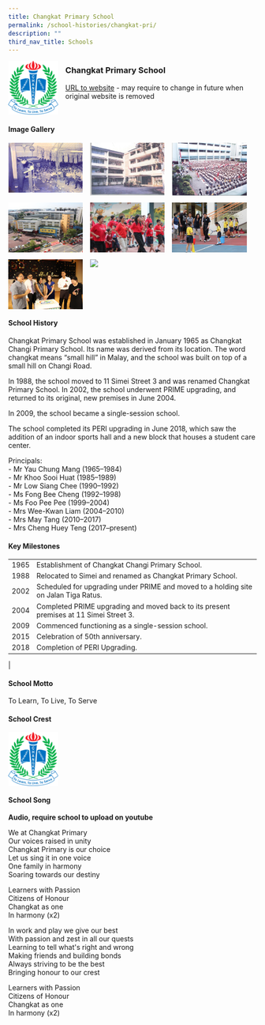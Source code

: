 ```yaml
---
title: Changkat Primary School
permalink: /school-histories/changkat-pri/
description: ""
third_nav_title: Schools
---
```

<img src="/images/changkatpri1.png" style="width:20%;margin-right:15px;" align = "left">

### **Changkat Primary School**
[URL to website](http://www.changkatpri.moe.edu.sg/) - may require to change in future when original website is removed

<br clear="left">

#### **Image Gallery**

<p><a href="/images/changkatpri2.png">  
<img src="/images/changkatpri2.png" style="width:30%;margin-right:15px;" align = "left">
</a></p>

<p><a href="/images/changkatpri3.png">  
<img src="/images/changkatpri3.png" style="width:30%;margin-right:15px;" align = "left">
</a></p>

<p><a href="/images/changkatpri4.png">  
<img src="/images/changkatpri4.png" style="width:30%;margin-right:15px;" align = "left">
</a></p>

<br clear="left">

<p><a href="/images/changkatpri5.png">  
<img src="/images/changkatpri5.png" style="width:30%;margin-right:15px;" align = "left">
</a></p>

<p><a href="/images/changkatpri6.png">  
<img src="/images/changkatpri6.png" style="width:30%;margin-right:15px;" align = "left">
</a></p>

<p><a href="/images/changkatpri7.png">  
<img src="/images/changkatpri7.png" style="width:30%;margin-right:15px;" align = "left">
</a></p>

<br clear="left">

<p><a href="/images/changkatpri8.png">  
<img src="/images/changkatpri8.png" style="width:30%;margin-right:15px;" align = "left">
</a></p>

<p><a href="/images/changkatpri9.png">  
<img src="/images/changkatpri9.png" style="width:30%;margin-right:15px;" align = "left">
</a></p>

<br clear="left">

#### **School History**
Changkat Primary School was established in January 1965 as Changkat Changi Primary School. Its name was derived from its location. The word changkat means “small hill” in Malay, and the school was built on top of a small hill on Changi Road.   
  
In 1988, the school moved to 11 Simei Street 3 and was renamed Changkat Primary School. In 2002, the school underwent PRIME upgrading, and returned to its original, new premises in June 2004.   
  
In 2009, the school became a single-session school.   
  
The school completed its PERI upgrading in June 2018, which saw the addition of an indoor sports hall and a new block that houses a student care center.

Principals:<br>
\- Mr Yau Chung Mang (1965–1984)<br>
\- Mr Khoo Sooi Huat (1985–1989)<br>
\- Mr Low Siang Chee (1990–1992)<br>
\- Ms Fong Bee Cheng (1992–1998)<br>
\- Ms Foo Pee Pee (1999–2004)<br>
\- Mrs Wee-Kwan Liam (2004–2010)<br>
\- Mrs May Tang (2010–2017)<br>
\- Mrs Cheng Huey Teng (2017–present)

#### **Key Milestones**

|  |  |
|:---:|---|
| 1965 | Establishment of Changkat Changi Primary School. |
| 1988 | Relocated to Simei and renamed as Changkat Primary School. |
| 2002 | Scheduled for upgrading under PRIME and moved to a holding site on Jalan Tiga Ratus. |
| 2004 | Completed PRIME upgrading and moved back to its present premises at 11 Simei Street 3. |
| 2009 | Commenced functioning as a single-session school. |
| 2015 | Celebration of 50th anniversary. |
| 2018 | Completion of PERI Upgrading. |
|

#### **School Motto**
To Learn, To Live, To Serve

#### **School Crest**
<img src="/images/changkatpri1.png" style="width:20%;margin-right:15px;" align = "left">

<br clear="left">

#### **School Song**
**Audio, require school to upload on youtube**

We at Changkat Primary<br>
Our voices raised in unity<br>
Changkat Primary is our choice<br>
Let us sing it in one voice<br>
One family in harmony<br>
Soaring towards our destiny

Learners with Passion<br>
Citizens of Honour<br>
Changkat as one<br>
In harmony (x2)

In work and play we give our best<br>
With passion and zest in all our quests<br>
Learning to tell what's right and wrong<br>
Making friends and building bonds<br>
Always striving to be the best<br>
Bringing honour to our crest

Learners with Passion<br>
Citizens of Honour<br>
Changkat as one<br>
In harmony (x2)